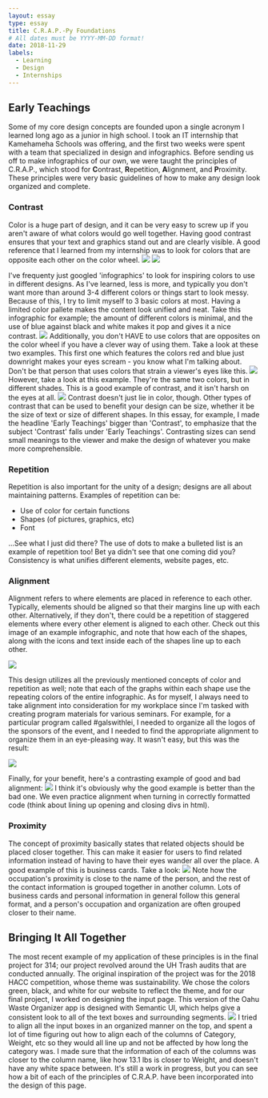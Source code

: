 ```yaml
---
layout: essay
type: essay
title: C.R.A.P.-Py Foundations
# All dates must be YYYY-MM-DD format!
date: 2018-11-29
labels:
  - Learning
  - Design
  - Internships
---
```


## Early Teachings
Some of my core design concepts are founded upon a single acronym I learned long ago as a junior in high school. I took an IT internship that Kamehameha Schools was offering, and the first two weeks were spent with a team that specialized in design and infographics. Before sending us off to make infographics of our own, we were taught the principles of C.R.A.P., which stood for **C**ontrast, **R**epetition, **A**lignment, and **P**roximity. These principles were very basic guidelines of how to make any design look organized and complete.

### Contrast
Color is a huge part of design, and it can be very easy to screw up if you aren't aware of what colors would go well together. Having good contrast ensures that your text and graphics stand out and are clearly visible. A good reference that I learned from my internship was to look for colors that are opposite each other on the color wheel. 
[<img class="ui large image" src="../images/colorwheel.png">](../images/colorwheel.png)
![](images/colorwheel.png)

I've frequenty just googled 'infographics' to look for inspiring colors to use in different designs. As I've learned, less is more, and typically you don't want more than around 3-4 different colors or things start to look messy. Because of this, I try to limit myself to 3 basic colors at most. Having a limited color pallete makes the content look unified and neat. Take this infographic for example; the amount of different colors is minimal, and the use of blue against black and white makes it pop and gives it a nice contrast.
![](images/infographic.jpg)
Additionally, you don't HAVE to use colors that are opposites on the color wheel if you have a clever way of using them. Take a look at these two examples. This first one which features the colors red and blue just downright makes your eyes scream - you know what I'm talking about. Don't be that person that uses colors that strain a viewer's eyes like this. 
![](images/badcontrast.jpg)
However, take a look at this example. They're the same two colors, but in different shades. This is a good example of contrast, and it isn't harsh on the eyes at all.
![](images/goodcontrast.jpg)
Contrast doesn't just lie in color, though. Other types of contrast that can be used to benefit your design can be size, whether it be the size of text or size of different shapes. In this essay, for example, I made the headline 'Early Teachings' bigger than 'Contrast', to emphasize that the subject 'Contrast' falls under 'Early Teachings'. Contrasting sizes can send small meanings to the viewer and make the design of whatever you make more comprehensible.

### Repetition
Repetition is also important for the unity of a design; designs are all about maintaining patterns. Examples of repetition can be:
<ul>
  <li>Use of color for certain functions</li>
  <li>Shapes (of pictures, graphics, etc)</li>
  <li>Font</li>
</ul>
...See what I just did there? The use of dots to make a bulleted list is an example of repetition too! Bet ya didn't see that one coming did you? Consistency is what unifies different elements, website pages, etc.

### Alignment
Alignment refers to where elements are placed in reference to each other. Typically, elements should be aligned so that their margins line up with each other. Alternatively, if they don't, there could be a repetition of staggered elements where every other element is aligned to each other.
Check out this image of an example infographic, and note that how each of the shapes, along with the icons and text inside each of the shapes line up to each other. 

![](images/alignment.jpg)

This design utilizes all the previously mentioned concepts of color and repetition as well; note that each of the graphs within each shape use the repeating colors of the entire infographic. As for myself, I always need to take alignment into consideration for my workplace since I'm tasked with creating program materials for various seminars. For example, for a particular program called #galswithlei, I needed to organize all the logos of the sponsors of the event, and I needed to find the appropriate alignment to organize them in an eye-pleasing way. It wasn't easy, but this was the result: 

![](images/galssponsors.jpg)

Finally, for your benefit, here's a contrasting example of good and bad alignment:
![](images/goodvsbadalignment.png)
I think it's obviously why the good example is better than the bad one. We even practice alignment when turning in correctly formatted code (think about lining up opening and closing divs in html).

### Proximity
The concept of proximity basically states that related objects should be placed closer together. This can make it easier for users to find related information instead of having to have their eyes wander all over the place. A good example of this is business cards. Take a look:
![](images/samplebusinesscard.jpg)
Note how the occupation's proximity is close to the name of the person, and the rest of the contact information is grouped together in another column. Lots of business cards and personal information in general follow this general format, and a person's occupation and organization are often grouped closer to their name.

## Bringing It All Together
The most recent example of my application of these principles is in the final project for 314; our project revolved around the UH Trash audits that are conducted annually. The original inspiration of the project was for the 2018 HACC competition, whose theme was sustainability. We chose the colors green, black, and white for our website to reflect the theme, and for our final project, I worked on designing the input page. This version of the Oahu Waste Organizer app is designed with Semantic UI, which helps give a consistent look to all of the text boxes and surrounding segments.
![](images/input.PNG)
I tried to align all the input boxes in an organized manner on the top, and spent a lot of time figuring out how to align each of the columns of Category, Weight, etc so they would all line up and not be affected by how long the category was. I made sure that the information of each of the columns was closer to the column name, like how 13.1 lbs is closer to Weight, and doesn't have any white space between. It's still a work in progress, but you can see how a bit of each of the principles of C.R.A.P. have been incorporated into the design of this page.
